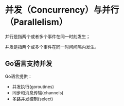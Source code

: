 # 并发（Concurrency）与并行（Parallelism）

并行是指两个或者多个事件在同一时刻发生；

并发是指两个或多个事件在同一时间间隔内发生。

## Go语言支持并发

Go语言提供：

* 并发执行(goroutines)
* 同步和消息传输(channels)
* 多路并发控制(select)
